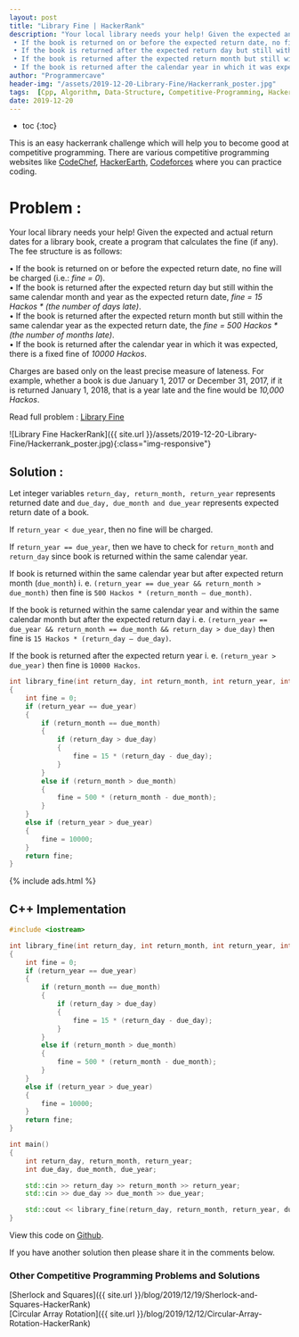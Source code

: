 ```yaml
---
layout: post
title: "Library Fine | HackerRank"
description: "Your local library needs your help! Given the expected and actual return dates for a library book, create a program that calculates the fine (if any). The fee structure is as follows: 
 • If the book is returned on or before the expected return date, no fine will be charged (i.e.: fine = 0).
 • If the book is returned after the expected return day but still within the same calendar month and year as the expected return date, fine = 15 Hackos * (the number of days late).
 • If the book is returned after the expected return month but still within the same calendar year as the expected return date, the fine = 500 Hackos * (the number of months late). 
 • If the book is returned after the calendar year in which it was expected, there is a fixed fine of 10000 Hackos."
author: "Programmercave"
header-img: "/assets/2019-12-20-Library-Fine/Hackerrank_poster.jpg"
tags:  [Cpp, Algorithm, Data-Structure, Competitive-Programming, Hackerrank]
date: 2019-12-20
---
```

* toc
{:toc}

This is an easy hackerrank challenge which will help you to become good at competitive programming. There are various competitive programming websites like [CodeChef](https://www.codechef.com/), [HackerEarth](https://www.hackerearth.com/challenges/), [Codeforces](https://codeforces.com/) where you can practice coding.

<h1>Problem : </h1>

Your local library needs your help! Given the expected and actual return dates for a library book, create a program that calculates the fine (if any). The fee structure is as follows: 

 • If the book is returned on or before the expected return date, no fine will be charged (i.e.: *fine = 0*).<br/>
 • If the book is returned after the expected return day but still within the same calendar month and year as the expected return date, *fine = 15 Hackos * (the number of days late)*.<br/>
 • If the book is returned after the expected return month but still within the same calendar year as the expected return date, the *fine = 500 Hackos * (the number of months late)*. <br/>
 • If the book is returned after the calendar year in which it was expected, there is a fixed fine of *10000 Hackos*.

Charges are based only on the least precise measure of lateness. For example, whether a book is due January 1, 2017 or December 31, 2017, if it is returned January 1, 2018, that is a year late and the fine would be *10,000 Hackos*.
 
Read full problem : [Library Fine](https://www.hackerrank.com/challenges/library-fine/problem)

![Library Fine HackerRank]({{ site.url }}/assets/2019-12-20-Library-Fine/Hackerrank_poster.jpg){:class="img-responsive"}

<h2>Solution : </h2>

Let integer variables `return_day, return_month, return_year` represents returned date and `due_day, due_month and due_year` represents expected return date of a book.

If `return_year < due_year`, then no fine will be charged.

If `return_year == due_year`, then we have to check for `return_month` and `return_day` since book is returned within the same calendar year. 

If book is returned within the same calendar year but after expected return month (`due_month`) i. e. `(return_year == due_year && return_month > due_month)` then fine is `500 Hackos * (return_month – due_month)`.

If the book is returned within the same calendar year and within the same calendar month but after the expected return day i. e. `(return_year == due_year && return_month == due_month && return_day > due_day)` then fine is `15 Hackos * (return_day – due_day)`.

If the book is returned after the expected return year i. e. `(return_year > due_year)` then fine is `10000 Hackos`.

```cpp
int library_fine(int return_day, int return_month, int return_year, int due_day, int due_month, int due_year) 
{
    int fine = 0;
    if (return_year == due_year)
    {
        if (return_month == due_month)
        {
            if (return_day > due_day)
            {
                fine = 15 * (return_day - due_day);
            }
        }
        else if (return_month > due_month)
        {
            fine = 500 * (return_month - due_month);
        }
    }
    else if (return_year > due_year)
    {
        fine = 10000;
    }
    return fine;
}
```

{% include ads.html %}<br/>

<h2>C++ Implementation</h2>

```cpp
#include <iostream>

int library_fine(int return_day, int return_month, int return_year, int due_day, int due_month, int due_year) 
{
    int fine = 0;
    if (return_year == due_year)
    {
        if (return_month == due_month)
        {
            if (return_day > due_day)
            {
                fine = 15 * (return_day - due_day);
            }
        }
        else if (return_month > due_month)
        {
            fine = 500 * (return_month - due_month);
        }
    }
    else if (return_year > due_year)
    {
        fine = 10000;
    }
    return fine;
}

int main()
{
    int return_day, return_month, return_year;
    int due_day, due_month, due_year;

    std::cin >> return_day >> return_month >> return_year;
    std::cin >> due_day >> due_month >> due_year;

    std::cout << library_fine(return_day, return_month, return_year, due_day, due_month, due_year) << "\n";
}    
```

View this code on [Github](https://github.com/{{site.github_username}}/Competitive-Programming/blob/master/Hackerrank/Library_Fine.cpp).

If you have another solution then please share it in the comments below.

<h3>Other Competitive Programming Problems and Solutions</h3>
[Sherlock and Squares]({{ site.url }}/blog/2019/12/19/Sherlock-and-Squares-HackerRank)<br/>
[Circular Array Rotation]({{ site.url }}/blog/2019/12/12/Circular-Array-Rotation-HackerRank)<br/>


